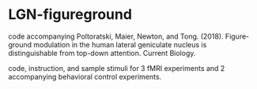 # LGN-figureground
code accompanying Poltoratski, Maier, Newton, and Tong. (2018).
Figure-ground modulation in the human lateral geniculate nucleus is distinguishable from top-down attention. 
Current Biology.

code, instruction, and sample stimuli for 3 fMRI experiments and 2 accompanying behavioral control experiments.
